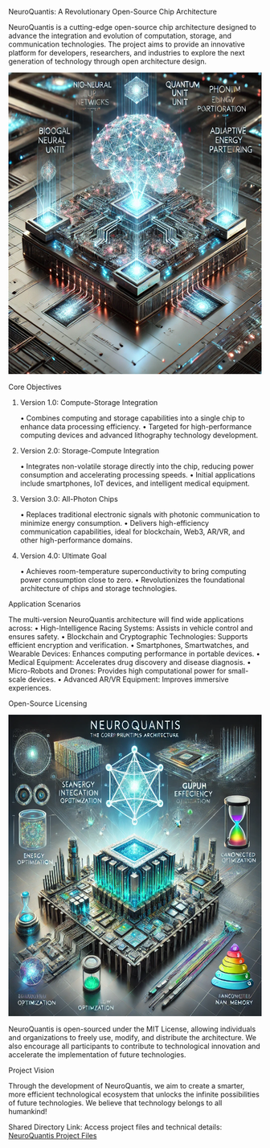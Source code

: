 NeuroQuantis: A Revolutionary Open-Source Chip Architecture

NeuroQuantis is a cutting-edge open-source chip architecture designed to advance the integration and evolution of computation, storage, and communication technologies. The project aims to provide an innovative platform for developers, researchers, and industries to explore the next generation of technology through open architecture design.


<img src="https://github.com/raw025/NeuroQuantis/blob/main/img/0250111203050.png" width="600" height="600">


Core Objectives

1. Version 1.0: Compute-Storage Integration

	•	Combines computing and storage capabilities into a single chip to enhance data processing efficiency.
	•	Targeted for high-performance computing devices and advanced lithography technology development.

2. Version 2.0: Storage-Compute Integration

	•	Integrates non-volatile storage directly into the chip, reducing power consumption and accelerating processing speeds.
	•	Initial applications include smartphones, IoT devices, and intelligent medical equipment.

3. Version 3.0: All-Photon Chips

	•	Replaces traditional electronic signals with photonic communication to minimize energy consumption.
	•	Delivers high-efficiency communication capabilities, ideal for blockchain, Web3, AR/VR, and other high-performance domains.

4. Version 4.0: Ultimate Goal

	•	Achieves room-temperature superconductivity to bring computing power consumption close to zero.
	•	Revolutionizes the foundational architecture of chips and storage technologies.

Application Scenarios

The multi-version NeuroQuantis architecture will find wide applications across:
	•	High-Intelligence Racing Systems: Assists in vehicle control and ensures safety.
	•	Blockchain and Cryptographic Technologies: Supports efficient encryption and verification.
	•	Smartphones, Smartwatches, and Wearable Devices: Enhances computing performance in portable devices.
	•	Medical Equipment: Accelerates drug discovery and disease diagnosis.
	•	Micro-Robots and Drones: Provides high computational power for small-scale devices.
	•	Advanced AR/VR Equipment: Improves immersive experiences.

Open-Source Licensing

<img src="https://github.com/raw025/NeuroQuantis/blob/main/img/_20250111200432.png" width="600" height="600">


NeuroQuantis is open-sourced under the MIT License, allowing individuals and organizations to freely use, modify, and distribute the architecture.
We also encourage all participants to contribute to technological innovation and accelerate the implementation of future technologies.

Project Vision

Through the development of NeuroQuantis, we aim to create a smarter, more efficient technological ecosystem that unlocks the infinite possibilities of future technologies. We believe that technology belongs to all humankind!

Shared Directory Link:
Access project files and technical details: <a href="https://drive.google.com/drive/folders/18Ui_xAWhDi8qwQ1prE7Bfr6ZhrNLrFrA?usp=drive_link" >NeuroQuantis Project Files</a>
